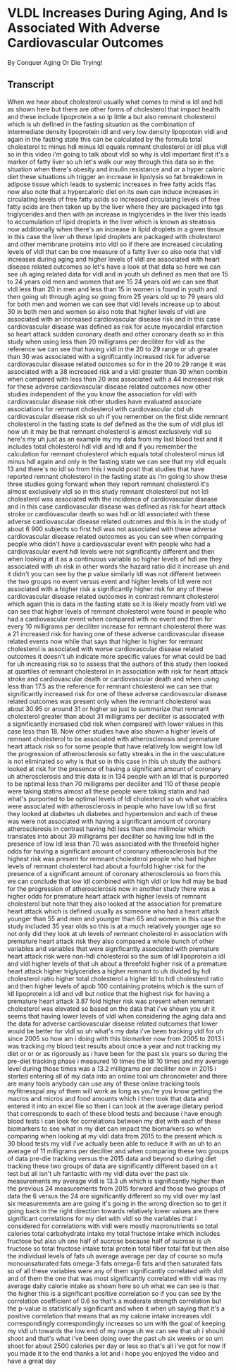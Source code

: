 # VLDL Increases During Aging, And Is Associated With Adverse Cardiovascular Outcomes

By Conquer Aging Or Die Trying! 


## Transcript

When we hear about cholesterol usually what comes to mind is ldl and hdl as shown here but there are other forms of cholesterol that impact health and these include lipoprotein a so lp little a but also remnant cholesterol which is uh defined in the fasting situation as the combination of intermediate density lipoprotein idl and very low density lipoprotein vldl and again in the fasting state this can be calculated by the formula total cholesterol tc minus hdl minus ldl equals remnant cholesterol or idl plus vldl so in this video i'm going to talk about vldl so why is vldl important first it's a marker of fatty liver so uh let's walk our way through this data so in the situation when there's obesity and insulin resistance and or a hyper caloric diet these situations uh trigger an increase in lipolysis so fat breakdown in adipose tissue which leads to systemic increases in free fatty acids ffas now also note that a hypercaloric diet on its own can induce increases in circulating levels of free fatty acids so increased circulating levels of free fatty acids are then taken up by the liver where they are packaged into tgs triglycerides and then with an increase in triglycerides in the liver this leads to accumulation of lipid droplets in the liver which is known as steatosis now additionally when there's an increase in lipid droplets in a given tissue in this case the liver uh these lipid droplets are packaged with cholesterol and other membrane proteins into vldl so if there are increased circulating levels of vldl that can be one measure of a fatty liver so also note that vldl increases during aging and higher levels of vldl are associated with heart disease related outcomes so let's have a look at that data so here we can see uh aging related data for vldl and in youth uh defined as men that are 15 to 24 years old men and women that are 15 24 years old we can see that vldl less than 20 in men and less than 15 in women is found in youth and then going uh through aging so going from 25 years old up to 79 years old for both men and women we can see that vldl levels increase up to about 30 in both men and women so also note that higher levels of vldl are associated with an increased cardiovascular disease risk and in this case cardiovascular disease was defined as risk for acute myocardial infarction so heart attack sudden coronary death and other coronary death so in this study when using less than 20 milligrams per deciliter for vldl as the reference we can see that having vldl in the 20 to 29 range or uh greater than 30 was associated with a significantly increased risk for adverse cardiovascular disease related outcomes so for in the 20 to 29 range it was associated with a 38 increased risk and a vldl greater than 30 when combin when compared with less than 20 was associated with a 44 increased risk for these adverse cardiovascular disease related outcomes now other studies independent of the you know the association for vldl with cardiovascular disease risk other studies have evaluated associate associations for remnant cholesterol with cardiovascular cbd uh cardiovascular disease risk so uh if you remember on the first slide remnant cholesterol in the fasting state is def defined as the the sum of vldl plus idl now uh it may be that remnant cholesterol is almost exclusively vldl so here's my uh just as an example my my data from my last blood test and it includes total cholesterol hdl vldl and ldl and if you remember the calculation for remnant cholesterol which equals total cholesterol minus ldl minus hdl again and only in the fasting state we can see that my vldl equals 13 and there's no idl so from this i would posit that studies that have reported remnant cholesterol in the fasting state as i'm going to show these three studies going forward when they report remnant cholesterol it's almost exclusively vldl so in this study remnant cholesterol but not ldl cholesterol was associated with the incidence of cardiovascular disease and in this case cardiovascular disease was defined as risk for heart attack stroke or cardiovascular death so was hdl or ldl associated with these adverse cardiovascular disease related outcomes and this is in the study of about 6 900 subjects so first hdl was not associated with these adverse cardiovascular disease related outcomes as you can see when comparing people who didn't have a cardiovascular event with people who had a cardiovascular event hdl levels were not significantly different and then when looking at it as a continuous variable so higher levels of hdl are they associated with uh risk in other words the hazard ratio did it increase uh and it didn't you can see by the p value similarly ldl was not different between the two groups no event versus event and higher levels of ldl were not associated with a higher risk a significantly higher risk for any of these cardiovascular disease related outcomes in contrast remnant cholesterol which again this is data in the fasting state so it is likely mostly from vldl we can see that higher levels of remnant cholesterol were found in people who had a cardiovascular event when compared with no event and then for every 10 milligrams per deciliter increase for remnant cholesterol there was a 21 increased risk for having one of these adverse cardiovascular disease related events now while that says that higher is higher for remnant cholesterol is associated with worse cardiovascular disease related outcomes it doesn't uh indicate more specific values for what could be bad for uh increasing risk so to assess that the authors of this study then looked at quartiles of remnant cholesterol in in association with risk for heart attack stroke and cardiovascular death or cardiovascular death and when using less than 17.5 as the reference for remnant cholesterol we can see that significantly increased risk for one of these adverse cardiovascular disease related outcomes was present only when the remnant cholesterol was about 30.95 or around 31 or higher so just to summarize that remnant cholesterol greater than about 31 milligrams per deciliter is associated with a significantly increased cbd risk when compared with lower values in this case less than 18. Now other studies have also shown a higher levels of remnant cholesterol to be associated with atherosclerosis and premature heart attack risk so for some people that have relatively low weight low ldl the progression of atherosclerosis so fatty streaks in the in the vasculature is not eliminated so why is that so in this case in this uh study the authors looked at risk for the presence of having a significant amount of coronary uh atherosclerosis and this data is in 134 people with an ldl that is purported to be optimal less than 70 milligrams per deciliter and 110 of these people were taking statins almost all these people were taking statin and had what's purported to be optimal levels of ldl cholesterol so uh what variables were associated with atherosclerosis in people who have low ldl so first they looked at diabetes uh diabetes and hypertension and each of these was were not associated with having a significant amount of coronary atherosclerosis in contrast having hdl less than one millimolar which translates into about 39 milligrams per deciliter so having low hdl in the presence of low ldl less than 70 was associated with the threefold higher odds for having a significant amount of coronary atherosclerosis but the highest risk was present for remnant cholesterol people who had higher levels of remnant cholesterol had about a fourfold higher risk for the presence of a significant amount of coronary atherosclerosis so from this we can conclude that low ldl combined with high vldl or low hdl may be bad for the progression of atherosclerosis now in another study there was a higher odds for premature heart attack with higher levels of remnant cholesterol but note that they also looked at the association for premature heart attack which is defined usually as someone who had a heart attack younger than 55 and men and younger than 65 and women in this case the study included 35 year olds so this is at a much relatively younger age so not only did they look at uh levels of remnant cholesterol in association with premature heart attack risk they also compared a whole bunch of other variables and variables that were significantly associated with premature heart attack risk were non-hdl cholesterol so the sum of ldl lipoprotein a idl and vldl higher levels of that uh about a threefold higher risk of a premature heart attack higher triglycerides a higher remnant to uh divided by hdl cholesterol ratio higher total cholesterol a higher ldl to hdl cholesterol ratio and then higher levels of apob 100 containing proteins which is the sum of ldl lipoprotein a idl and vdl but notice that the highest risk for having a premature heart attack 3.87 fold higher risk was present when remnant cholesterol was elevated so based on the data that i've shown you uh it seems that having lower levels of vldl when considering the aging data and the data for adverse cardiovascular disease related outcomes that lower would be better for vldl so uh what's my data i've been tracking vldl for uh since 2005 so how am i doing with this biomarker now from 2005 to 2013 i was tracking my blood test results about once a year and not tracking my diet or or or as rigorously as i have been for the past six years so during the pre-diet tracking phase i measured 10 times the ldl 10 times and my average level during those times was a 13.2 milligrams per deciliter now in 2015 i started entering all of my data into an online tool um chronometer and there are many tools anybody can use any of these online tracking tools myfitnesspal any of them will work as long as you're you know getting the macros and micros and food amounts which i then took that data and entered it into an excel file so then i can look at the average dietary period that corresponds to each of these blood tests and because i have enough blood tests i can look for correlations between my diet with each of these biomarkers to see what in my diet can impact the biomarkers so when comparing when looking at my vldl data from 2015 to the present which is 30 blood tests my vldl i've actually been able to reduce it with an uh to an average of 11 milligrams per deciliter and when comparing these two groups of data pre-die tracking versus the 2015 data and beyond so during diet tracking these two groups of data are significantly different based on a t test but all isn't uh fantastic with my vldl data over the past six measurements my average vldl is 13.3 uh which is significantly higher than the previous 24 measurements from 2015 forward and those two groups of data the 6 versus the 24 are significantly different so my vldl over my last six measurements are are going it's going in the wrong direction so to get it going back in the right direction towards relatively lower values are there significant correlations for my diet with vldl so the variables that i considered for correlations with vldl were mostly macronutrients so total calories total carbohydrate intake my total fructose intake which includes fructose but also uh one half of sucrose because half of sucrose is uh fructose so total fructose intake total protein total fiber total fat but then also the individual levels of fats uh average average per day of course so mufa monounsaturated fats omega-3 fats omega-6 fats and then saturated fats so of all these variables were any of them significantly correlated with vldl and of them the one that was most significantly correlated with vldl was my average daily calorie intake as shown here so uh what we can see is that the higher this is a significant positive correlation so if you can see by the correlation coefficient of 0.6 so that's a moderate strength correlation but the p-value is statistically significant and when it when uh saying that it's a positive correlation that means that as my calorie intake increases vldl correspondingly correspondingly increases so um with the goal of keeping my vldl uh towards the low end of my range uh we can see that uh i should shoot and that's what i've been doing over the past uh six weeks or so um shoot for about 2500 calories per day or less so that's all i've got for now if you made it to the end thanks a lot and i hope you enjoyed the video and have a great day
